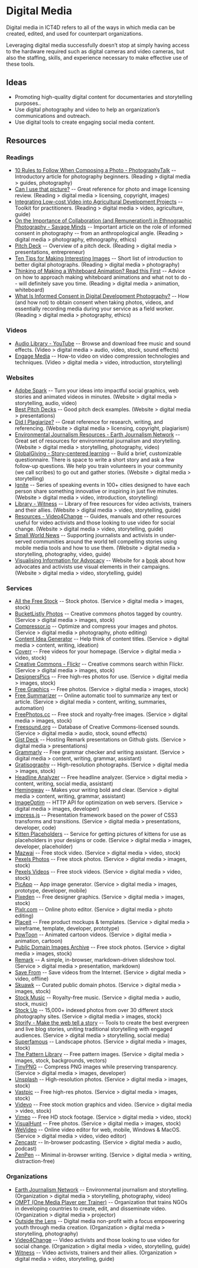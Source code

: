 # Digital Media

Digital media in ICT4D refers to all of the ways in which media can be created, edited, and used for counterpart organizations.

Leveraging digital media successfully doesn’t stop at simply having access to the hardware required such as digital cameras and video cameras, but also the staffing, skills, and experience necessary to make effective use of these tools.



## Ideas

- Promoting high-quality digital content for documentaries and storytelling purposes..
- Use digital photography and video to help an organization’s communications and outreach.
- Use digital tools to create engaging social media content.



## Resources

### Readings

- [10 Rules to Follow When Composing a Photo - PhotographyTalk](https://medium.com/photographytalk/10-rules-to-follow-when-composing-a-photo-a000f5fbfd7a) -- Introductory article for photography beginners. (Reading > digital media > guides, photography)
- [Can I use that picture?](http://thevisualcommunicationguy.com/2014/07/14/can-i-use-that-picture/) -- Great reference for photo and image licensing review. (Reading > digital media > licensing, copyright, images)
- [Integrating Low-cost Video into Agricultural Development Projects](http://ictforag.org/toolkits/video/index.html) -- Toolkit for practitioners. (Reading > digital media > video, agriculture, guide)
- [On the Importance of Collaboration (and Remuneration!) in Ethnographic Photography - Savage Minds](https://savageminds.org/2017/06/21/on-the-importance-of-collaboration-and-remuneration-in-ethnographic-photography/) -- Important article on the role of informed consent in photography -- from an anthropological angle. (Reading > digital media > photography, ethnography, ethics)
- [Pitch Deck](https://pitchdeck.improvepresentation.com/what-is-a-pitch-deck) -- Overview of a pitch deck. (Reading > digital media > presentations, entrepreneur)
- [Ten Tips for Making Interesting Images](https://medium.com/@caitlinwinner/ten-tips-for-making-interesting-images-19a59bd2eea2) -- Short list of introduction to better digital photographs. (Reading > digital media > photography)
- [Thinking of Making a Whiteboard Animation? Read this First](https://medium.com/the-exchange-k4health/thinking-of-making-a-whiteboard-animation-read-this-first-1cdce288531e) -- Advice on how to approach making whiteboard animations and what not to do -- will definitely save you time. (Reading > digital media > animation, whiteboard)
- [What Is Informed Consent in Digital Development Photography?](https://ictworks.org/2016/03/16/what-is-informed-consent-in-digital-development-photography/) -- How (and how not) to obtain consent when taking photos, videos, and essentially recording media during your service as a field worker. (Reading > digital media > photography, ethics)



### Videos

- [Audio Library - YouTube](https://www.youtube.com/audiolibrary/music) -- Browse and download free music and sound effects. (Video > digital media > audio, video, stock, sound effects)
- [Engage Media](https://engagemedia.org/help/how-to-compress-video) -- How-to video on video compression technologies and techniques. (Video > digital media > video, introduction, storytelling)



### Websites

- [Adobe Spark](https://spark.adobe.com/) -- Turn your ideas into impactful social graphics, web stories and animated videos in minutes. (Website > digital media > storytelling, audio, video)
- [Best Pitch Decks](https://pitchdeck.improvepresentation.com/best-pitch-decks) -- Good pitch deck examples. (Website > digital media > presentations)
- [Did I Plagiarize?](http://thevisualcommunicationguy.com/2014/09/16/did-i-plagiarize-the-types-and-severity-of-plagiarism-violations/) -- Great reference for research, writing, and referencing. (Website > digital media > licensing, copyright, plagiarism)
- [Environmental Journalism Resources - Earth Journalism Network](http://earthjournalism.net/resources) -- Great set of resources for environmental journalism and storytelling. (Website > digital media > storytelling, photography, video)
- [GlobalGiving - Story-centered learning](https://www.globalgiving.org) -- Build a brief, customizable questionnaire. There is space to write a short story and ask a few follow-up questions. We help you train volunteers in your community (we call scribes) to go out and gather stories. (Website > digital media > storytelling)
- [Ignite](http://igniteshow.com/) -- Series of speaking events in 100+ cities designed to have each person share something innovative or inspiring in just five minutes. (Website > digital media > video, introduction, storytelling)
- [Library - Witness](https://library.witness.org/) -- Library of free resources for video activists, trainers and their allies. (Website > digital media > video, storytelling, guide)
- [Resources - Video4Change](https://v4c.org/en/resources) -- Guides, manuals and other resources useful for video activists and those looking to use video for social change. (Website > digital media > video, storytelling, guide)
- [Small World News](https://smallworldnews.com/guides) -- Supporting journalists and activists in under-served communities around the world tell compelling stories using mobile media tools and how to use them. (Website > digital media > storytelling, photography, video, guide)
- [Visualising Information for Advocacy](https://visualisingadvocacy.org/) -- Website for a [book](https://visualisingadvocacy.org/getbook) about how advocates and activists use visual elements in their campaigns. (Website > digital media > video, storytelling, guide)



### Services

- [All the Free Stock](http://allthefreestock.com/) -- Stock photos. (Service > digital media > images, stock)
- [BucketListly Photos](http://photos.bucketlistly.com/) -- Creative commons photos tagged by country. (Service > digital media > images, stock)
- [Compressor.io](https://compressor.io/) -- Optimize and compress your images and photos. (Service > digital media > photography, photo editing)
- [Content Idea Generator](https://www.portent.com/tools/title-maker) -- Help think of content titles. (Service > digital media > content, writing, ideation)
- [Coverr](https://coverr.co/) -- Free videos for your homepage. (Service > digital media > video, stock)
- [Creative Commons - Flickr](https://www.flickr.com/creativecommons/) -- Creative commons search within Flickr. (Service > digital media > images, stock)
- [DesignersPics](http://www.designerspics.com/) -- Free high-res photos for use. (Service > digital media > images, stock)
- [Free Graphics](http://picjumbo.com/) -- Free photos. (Service > digital media > images, stock)
- [Free Summarizer](http://freesummarizer.com/) -- Online automatic tool to summarize any text or article. (Service > digital media > content, writing, summaries, automation)
- [FreePhotos.cc](https://freephotos.cc/) -- Free stock and royalty-free images. (Service > digital media > images, stock)
- [Freesound.org](http://www.freesound.org/) -- Database of Creative Commons-licensed sounds. (Service > digital media > audio, stock, sound effects)
- [Gist Deck](http://gistdeck.github.io/) -- Hosting Remark presentations on Github gists. (Service > digital media > presentations)
- [Grammarly](https://www.grammarly.com/) -- Free grammar checker and writing assistant. (Service > digital media > content, writing, grammar, assistant)
- [Gratisography](http://www.gratisography.com/) -- High-resolution photographs. (Service > digital media > images, stock)
- [Headline Analyzer](https://coschedule.com/headline-analyzer) -- Free headline analyzer. (Service > digital media > content, writing, social media, assistant)
- [Hemingway](http://www.hemingwayapp.com/) -- Makes your writing bold and clear. (Service > digital media > content, writing, grammar, assistant)
- [ImageOptim](https://imageoptim.com/api) -- HTTP API for optimization on web servers. (Service > digital media > images, developer)
- [impress.js](https://github.com/impress/impress.js) -- Presentation framework based on the power of CSS3 transforms and transitions. (Service > digital media > presentations, developer, code)
- [Kitten Placeholders](http://placekitten.com/) -- Service for getting pictures of kittens for use as placeholders in your designs or code. (Service > digital media > images, developer, placeholder)
- [Mazwai](http://mazwai.com/) -- Free stock video. (Service > digital media > video, stock)
- [Pexels Photos](https://www.pexels.com/) -- Free stock photos. (Service > digital media > images, stock)
- [Pexels Videos](https://videos.pexels.com/) -- Free stock videos. (Service > digital media > video, stock)
- [PicApp](http://picapp.net/) -- App image generator. (Service > digital media > images, prototype, developer, mobile)
- [Pixeden](http://www.pixeden.com/free-graphics) -- Free designer graphics. (Service > digital media > images, stock)
- [Pixlr.com](https://pixlr.com/) -- Online photo editor. (Service > digital media > photo editing)
- [Placeit](https://placeit.net/) -- Free product mockups & templates. (Service > digital media > wireframe, template, developer, prototype)
- [PowToon](https://powtoon.com/) -- Animated cartoon videos. (Service > digital media > animation, cartoon)
- [Public Domain Images Archive](http://publicdomainarchive.com/) -- Free stock photos. (Service > digital media > images, stock)
- [Remark](https://github.com/gnab/remark) -- A simple, in-browser, markdown-driven slideshow tool. (Service > digital media > presentation, markdown)
- [Save From](http://en.savefrom.net/) -- Save videos from the Internet. (Service > digital media > video, offline)
- [Skuawk](http://skuawk.com/) -- Curated public domain photos. (Service > digital media > images, stock)
- [Stock Music](https://www.pond5.com/royalty-free-music/) -- Royalty-free music. (Service > digital media > audio, stock, music)
- [Stock Up](https://www.sitebuilderreport.com/stock-up) -- 15,000+ indexed photos from over 30 different stock photography sites. (Service > digital media > images, stock)
- [Storify - Make the web tell a story](https://storify.com/) -- Tools to create the best evergreen and live blog stories, uniting traditional storytelling with engaged audiences. (Service > digital media > storytelling, social media)
- [Superfamous](http://images.superfamous.com/) -- Landscape photos. (Service > digital media > images, stock)
- [The Pattern Library](http://thepatternlibrary.com/) -- Free pattern images. (Service > digital media > images, stock, backgrounds, vectors)
- [TinyPNG](https://tinypng.com/) -- Compress PNG images while preserving transparency. (Service > digital media > images, developer)
- [Unsplash](https://unsplash.com/) -- High-resolution photos. (Service > digital media > images, stock)
- [Vastpic](http://vastpic.com/) -- Free high-res photos. (Service > digital media > images, stock)
- [Videvo](http://www.videvo.net/) -- Free stock motion graphics and video. (Service > digital media > video, stock)
- [Vimeo](https://vimeo.com/groups/freehd/) -- Free HD stock footage. (Service > digital media > video, stock)
- [VisualHunt](http://visualhunt.com/) -- Free photos. (Service > digital media > images, stock)
- [WeVideo](https://www.wevideo.com/) -- Online video editor for web, mobile, Windows & MacOS. (Service > digital media > video, video editor)
- [Zencastr](https://zencastr.com/) -- In-browser podcasting. (Service > digital media > audio, podcast)
- [ZenPen](http://www.zenpen.io/) -- Minimal in-browser writing. (Service > digital media > writing, distraction-free)

### Organizations

- [Earth Journalism Network](http://earthjournalism.net/) -- Environmental journalism and storytelling. (Organization > digital media > storytelling, photography, video)
- [OMPT (One Media Player per Trainer)](http://www.ompt.org) -- Organization that trains NGOs in developing countries to create, edit, and disseminate video. (Organization > digital media > projector)
- [Outside the Lens](http://outsidethelens.org) -- Digital media non-profit with a focus empowering youth through media creation. (Organization > digital media > storytelling, photography)
- [Video4Change](https://v4c.org/) -- Video activists and those looking to use video for social change. (Organization > digital media > video, storytelling, guide)
- [Witness](https://witness.org/) -- Video activists, trainers and their allies. (Organization > digital media > video, storytelling, guide)


